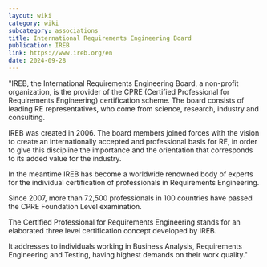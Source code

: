 ```yaml
---
layout: wiki
category: wiki
subcategory: associations
title: International Requirements Engineering Board
publication: IREB
link: https://www.ireb.org/en
date: 2024-09-28
---
```


"IREB, the International Requirements Engineering Board, a non-profit organization, is the provider of the CPRE (Certified Professional for Requirements Engineering) certification scheme. The board consists of leading RE representatives, who come from science, research, industry and consulting.

IREB was created in 2006. The board members joined forces with the vision to create an internationally accepted and professional basis for RE, in order to give this discipline the importance and the orientation that corresponds to its added value for the industry.  

In the meantime IREB has become a worldwide renowned body of experts for the individual certification of professionals in Requirements Engineering.  
 
Since 2007, more than 72,500 professionals in 100 countries have passed the CPRE Foundation Level examination.

The Certified Professional for Requirements Engineering stands for an elaborated three level certification concept developed by IREB.  

It addresses to individuals working in Business Analysis, Requirements Engineering and Testing, having highest demands on their work quality."
